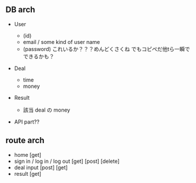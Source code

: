 ## DB arch
- User
  - (id)
  - email / some kind of user name
  - (password) これいるか？？？めんどくさくね でもコピペだ他tら一瞬でできるかも？
- Deal
  - time
  - money
- Result
  - 該当 deal の money
  
- API part??


## route arch

- home [get]
- sign in / log in / log out [get] [post] [delete]
- deal input [post] [get]
- result [get]